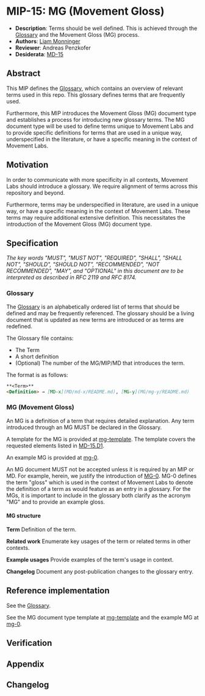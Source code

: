 # MIP-15: MG (Movement Gloss)

- **Description**: Terms should be well defined. This is achieved through the [Glossary](https://github.com/movementlabsxyz/MIP/wiki/glossary) and the Movement Gloss (MG) process.
- **Authors**: [Liam Monninger](mailto:liam@movementlabs.xyz)
- **Reviewer**: Andreas Penzkofer
- **Desiderata**: [MD-15](../../MD/md-15/README.md)

## Abstract

This MIP defines the [Glossary](../GLOSSARY.md), which contains an overview of relevant terms used in this repo. This glossary defines terms that are frequently used.

Furthermore, this MIP introduces the Movement Gloss (MG) document type and establishes a process for introducing new glossary terms. The MG document type will be used to define terms unique to Movement Labs and to provide specific definitions for terms that are used in a unique way, underspecified in the literature, or have a specific meaning in the context of Movement Labs.

## Motivation

In order to communicate with more specificity in all contexts, Movement Labs should introduce a glossary. We require alignment of terms across this repository and beyond.

Furthermore, terms may be underspecified in literature, are used in a unique way, or have a specific meaning in the context of Movement Labs. These terms may require additional extensive definition. This necessitates the introduction of the Movement Gloss (MG) document type.

## Specification

_The key words "MUST", "MUST NOT", "REQUIRED", "SHALL", "SHALL NOT", "SHOULD", "SHOULD NOT", "RECOMMENDED", "NOT RECOMMENDED", "MAY", and "OPTIONAL" in this document are to be interpreted as described in RFC 2119 and RFC 8174._

### Glossary

The [Glossary](https://github.com/movementlabsxyz/MIP/wiki/glossary) is an alphabetically ordered list of terms that should be defined and may be frequently referenced. The glossary should be a living document that is updated as new terms are introduced or as terms are redefined.

The Glossary file contains:

- The Term
- A short definition
- (Optional) The number of the MG/MIP/MD that introduces the term.

The format is as follows:

```markdown
**<Term>**
<Definition> → [MD-x](MD/md-x/README.md), [MG-y](MG/mg-y/README.md)
```

### MG (Movement Gloss)

An MG is a definition of a term that requires detailed explanation. Any term introduced through an MG MUST be declared in the Glossary.

A template for the MG is provided at [mg-template](../../md-template.md). The template covers the requested elements listed in [MD-15.D1](../../MD/md-15/README.md).

An example MG is provided at [mg-0](../../MG/mg-0/README.md).

An MG document MUST not be accepted unless it is required by an MIP or MD. For example, herein, we justify the introduction of [MG-0](../../MG/mg-0/README.md). MG-0 defines the term "gloss" which is used in the context of Movement Labs to denote the definition of a term as would feature as an entry in a glossary. For the MGs, it is important to include in the glossary both clarify as the acronym "MG" and to provide an example gloss.

#### MG structure

**Term**
Definition of the term.

**Related work**
Enumerate key usages of the term or related terms in other contexts.

**Example usages**
Provide examples of the term's usage in context.

**Changelog**
Document any post-publication changes to the glossary entry.

## Reference implementation

See the [Glossary](../../GLOSSARY.md).

See the MG document type template at [mg-template](../../md-template.md) and the example MG at [mg-0](../../MG/mg-0/README.md).

## Verification

## Appendix

## Changelog
